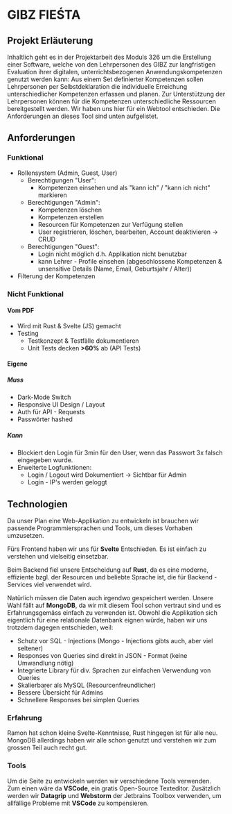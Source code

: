 # GIBZ FIEŚTA

## Projekt Erläuterung

Inhaltlich geht es in der Projektarbeit des Moduls 326 um die Erstellung einer Software, welche von den Lehrpersonen des GIBZ zur langfristigen Evaluation ihrer digitalen, unterrichtsbezogenen Anwendungskompetenzen genutzt werden kann: Aus einem Set definierter Kompetenzen sollen Lehrpersonen per Selbstdeklaration die individuelle Erreichung unterschiedlicher Kompetenzen erfassen und planen. Zur Unterstützung der Lehrpersonen können für die Kompetenzen unterschiedliche Ressourcen bereitgestellt werden. Wir haben uns hier für ein Webtool entschieden.
Die Anforderungen an dieses Tool sind unten aufgelistet.

## Anforderungen

### Funktional

- Rollensystem (Admin, Guest, User)
	- Berechtigungen "User":
        - Kompetenzen einsehen und als "kann ich" / "kann ich nicht" markieren
	- Berechtigungen "Admin":
		- Kompetenzen löschen
        - Kompetenzen erstellen
		- Resourcen für Kompetenzen zur Verfügung stellen
		- User registrieren, löschen, bearbeiten, Account deaktivieren -> CRUD
	- Berechtigungen "Guest":
		- Login nicht möglich d.h. Applikation nicht benutzbar
		- kann Lehrer - Profile einsehen (abgeschlossene Kompetenzen & unsensitive Details (Name, Email, Geburtsjahr / Alter))
- Filterung der Kompetenzen
### Nicht Funktional

#### Vom PDF

- Wird mit Rust & Svelte (JS) gemacht
- Testing
	- Testkonzept & Testfälle dokumentieren
	- Unit Tests decken **>60%** ab (API Tests)

#### Eigene
##### Muss

- Dark-Mode Switch
- Responsive UI Design / Layout
- Auth für API - Requests
- Passwörter hashed

##### Kann

- Blockiert den Login für 3min für den User, wenn das Passwort 3x falsch eingegeben wurde.
- Erweiterte Logfunktionen:
	- Login / Logout wird Dokumentiert -> Sichtbar für Admin
	- Login - IP's werden geloggt


## Technologien

Da unser Plan eine Web-Applikation zu entwickeln ist brauchen wir passende Programmiersprachen und Tools, um dieses Vorhaben umzusetzen.

Fürs Frontend haben wir uns für **Svelte** Entschieden. Es ist einfach zu verstehen und vielseitig einsetzbar.

Beim Backend fiel unsere Entscheidung auf **Rust**, da es eine moderne, effiziente bzgl. der Resourcen und beliebte Sprache ist, die für Backend - Services viel verwendet wird.

Natürlich müssen die Daten auch irgendwo gespeichert werden. Unsere Wahl fällt auf **MongoDB**, da wir mit diesem Tool schon vertraut sind und es Erfahrungsgemäss einfach zu verwenden ist. Obwohl die Applikation sich eigentlich für eine relationale Datenbank eignen würde, haben wir uns trotzdem dagegen entschieden, weil:
- Schutz vor SQL - Injections (Mongo - Injections gibts auch, aber viel seltener)
- Responses von Queries sind direkt in JSON - Format (keine Umwandlung nötig)
- Integrierte Library für div. Sprachen zur einfachen Verwendung von Queries
- Skalierbarer als MySQL (Resourcenfreundlicher)
- Bessere Übersicht für Admins
- Schnellere Responses bei simplen Queries

### Erfahrung

Ramon hat schon kleine Svelte-Kenntnisse, Rust hingegen ist für alle neu. MongoDB allerdings haben wir alle schon genutzt und verstehen wir zum grossen Teil auch recht gut.

### Tools

Um die Seite zu entwickeln werden wir verschiedene Tools verwenden. Zum einen wäre da **VSCode**, ein gratis Open-Source Texteditor.
Zusätzlich werden wir **Datagrip** und **Webstorm** der Jetbrains Toolbox verwenden, um allfällige Probleme mit **VSCode** zu kompensieren.
